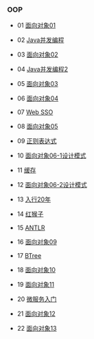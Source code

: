 ### OOP
>
- 01 [面向对象01](https://github.com/lu666666/ace_coderising/blob/master/2nd_quarter/Notes/20170611.md)
>
- 02 [Java并发编程](https://github.com/lu666666/ace_coderising/blob/master/2nd_quarter/Notes/20170614.md)
>
- 03 [面向对象02](https://github.com/lu666666/ace_coderising/blob/master/2nd_quarter/Notes/20170619.md)
>
- 04 [Java并发编程2](https://github.com/lu666666/ace_coderising/blob/master/2nd_quarter/Notes/20170621.md)
>
- 05 [面向对象03](https://github.com/lu666666/ace_coderising/blob/master/2nd_quarter/Notes/20170625.md)
>
- 06 [面向对象04](https://github.com/lu666666/ace_coderising/blob/master/2nd_quarter/Notes/20170702.md)
>
- 07 [Web SSO](https://github.com/lu666666/ace_coderising/blob/master/2nd_quarter/Notes/20170705.md)
>
- 08 [面向对象05](https://github.com/lu666666/ace_coderising/blob/master/2nd_quarter/Notes/20170709.md)
>
- 09 [正则表达式](https://github.com/lu666666/ace_coderising/blob/master/2nd_quarter/Notes/20170713.md)
>
- 10 [面向对象06-1设计模式](https://github.com/lu666666/ace_coderising/blob/master/2nd_quarter/Notes/20170716.md)
>
- 11 [缓存](https://github.com/lu666666/ace_coderising/blob/master/2nd_quarter/Notes/20170719.md)
>
- 12 [面向对象06-2设计模式](https://github.com/lu666666/ace_coderising/blob/master/2nd_quarter/Notes/20170723.md)
>
- 13 [入行20年](https://github.com/lu666666/ace_coderising/blob/master/2nd_quarter/Notes/20170726.md)
>
- 14 [红猴子](https://github.com/lu666666/ace_coderising/blob/master/2nd_quarter/Notes/20170802.md)
>
- 15 [ANTLR](https://github.com/lu666666/ace_coderising/blob/master/2nd_quarter/Notes/20170809.md)
>
- 16 [面向对象09](https://github.com/lu666666/ace_coderising/blob/master/2nd_quarter/Notes/20170813.md)
>
- 17 [BTree](https://github.com/lu666666/ace_coderising/blob/master/2nd_quarter/Notes/20170816.md)
>
- 18 [面向对象10](https://github.com/lu666666/ace_coderising/blob/master/2nd_quarter/Notes/20170820.md)
>
- 19 [面向对象11](https://github.com/lu666666/ace_coderising/blob/master/2nd_quarter/Notes/20170827.md)
>
- 20 [微服务入门](https://github.com/lu666666/ace_coderising/blob/master/2nd_quarter/Notes/20170830.md)
>
- 21 [面向对象12](https://github.com/lu666666/ace_coderising/blob/master/2nd_quarter/Notes/20170903.md)
>
- 22 [面向对象13](https://github.com/lu666666/ace_coderising/blob/master/2nd_quarter/Notes/20170906.md)
>






